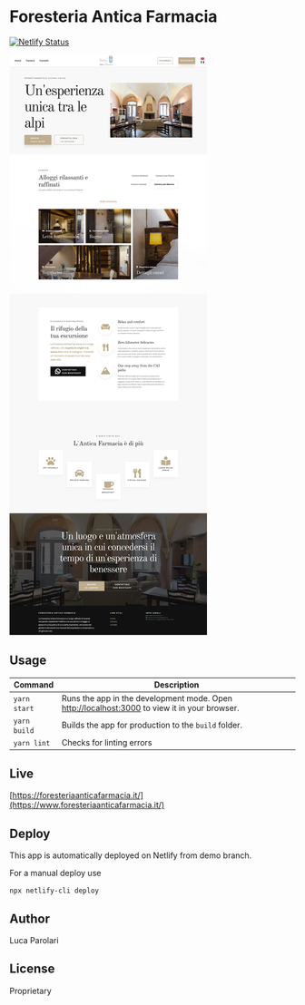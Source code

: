 # Foresteria Antica Farmacia

[![Netlify Status](https://api.netlify.com/api/v1/badges/1750e02f-7034-4988-8e39-ca4bbd301e79/deploy-status)](https://app.netlify.com/sites/anticafarmacia/deploys)

![home](/docs/home.png)

## Usage

| Command | Description |
| --- | --- |
| `yarn start` | Runs the app in the development mode. Open [http://localhost:3000](http://localhost:3000) to view it in your browser. |
| `yarn build`  | Builds the app for production to the `build` folder. |
| `yarn lint` | Checks for linting errors |

## Live

[https://foresteriaanticafarmacia.it/](https://www.foresteriaanticafarmacia.it/)

## Deploy

This app is automatically deployed on Netlify from demo branch.

For a manual deploy use

```
npx netlify-cli deploy
```

## Author

Luca Parolari

## License

Proprietary
